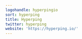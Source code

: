 ```yaml
---
logohandle: hyperpingio
sort: hyperping
title: Hyperping
twitter: hyperping
website: 'https://hyperping.io/'
---
```

